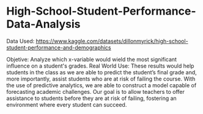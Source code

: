 # High-School-Student-Performance-Data-Analysis

Data Used: https://www.kaggle.com/datasets/dillonmyrick/high-school-student-performance-and-demographics

Objetive: Analyze which x-variable would wield the most significant influence on a student's grades. 
Real World Use: These results would help students in the class as we are able to predict the student’s final grade and, more importantly, assist students who are at risk of failing the course. With the use of predictive analytics, we are able to construct a model capable of forecasting academic challenges. Our goal is to allow teachers to offer assistance to students before they are at risk of failing, fostering an environment where every student can succeed.
